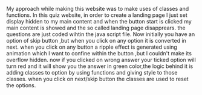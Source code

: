 My approach while making this website was to make uses of classes and functions. 
In this quiz website, in order to create a landing page I just set display hidden to my main content and when the button start is clicked my main content is showed and the so called landing page disapprears. 
the questions are just coded wihtin the java script file. 
Now initially you have an option of skip button ,but when you click on any option it is converted in next. 
when you click on any button  a ripple effect is generated using animation which I want to confine within the button ,but I couldn't make its overflow hidden. 
now if you clicked on wrong answer your ticked option will turn red and it will show you the answer in green color,the logic behind it is adding classes to option by using functions and giving style to those classes. 
when you click on next/skip button the classes are used to reset the options. 
